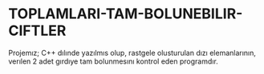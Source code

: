 # TOPLAMLARI-TAM-BOLUNEBILIR-CIFTLER
Projemız; C++ dılınde yazılmıs olup, rastgele olusturulan dızı elemanlarının, verılen 2 adet gırdıye tam bolunmesını kontrol eden programdır. 
